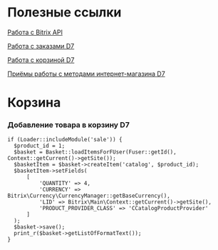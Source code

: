 # Полезные ссылки

[Работа с Bitrix API](https://github.com/sidigi/bitrix-info/wiki)

[Работа с заказами D7](https://dev.1c-bitrix.ru/api_d7/bitrix/sale/technique/index.php)

[Работа с корзиной D7](https://dev.1c-bitrix.ru/api_d7/bitrix/sale/technique/basket.php)

[Приёмы работы с методами интернет-магазина D7](https://dev.1c-bitrix.ru/api_d7/bitrix/sale/technique/orders.php)

# Корзина

### Добавление товара в корзину D7
```
if (Loader::includeModule('sale')) {
  $product_id = 1;
  $basket = Basket::loadItemsForFUser(Fuser::getId(), Context::getCurrent()->getSite());
  $basketItem = $basket->createItem('catalog', $product_id);
  $basketItem->setFields(
      [
          'QUANTITY' => 4,
          'CURRENCY' => Bitrix\Currency\CurrencyManager::getBaseCurrency(),
          'LID' => Bitrix\Main\Context::getCurrent()->getSite(),
          'PRODUCT_PROVIDER_CLASS' => 'CCatalogProductProvider'
      ]
  );
  $basket->save();
  print_r($basket->getListOfFormatText());
}
```
